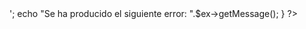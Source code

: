 <?php
    try{
     $bd= new PDO('mysql:host=localhost;dbname=dwes;charset=utf8','root','');
	 echo"conectado";
    }catch(PDOException $ex){
      echo 'No se pudo conectar con la base de datos.<br>';
	  echo "Se ha producido el siguiente error: ".$ex->getMessage();

    }


?>
